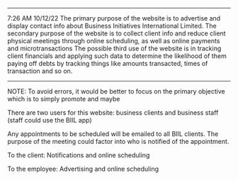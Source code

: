 ---------------------------------------------------------------------------------------------------------------

7:26 AM 10/12/22
The primary purpose of the website is to advertise and display contact info about Business Initiatives International Limited.
The secondary purpose of the website is to collect client info and reduce client physical meetings through online scheduling, as well as online payments and microtransactions
The possible third use of the website is in tracking client financials and applying such data to determine the likelihood of them paying off debts by tracking things like amounts transacted, times of transaction and so on.

------------------------------------------------------------------------------------------------------------------

NOTE: To avoid errors, it would be better to focus on the primary objective which is to simply promote and maybe

There are two users for this website: business clients and business staff (staff could use the BIIL app)

Any appointments to be scheduled will be emailed to all BIIL clients.
The purpose of the meeting could factor into who is notified of the appointment.

To the client:
Notifications and online scheduling

To the employee:
Advertising and online scheduling